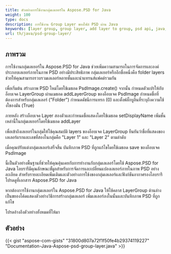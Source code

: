 ```yaml
---
title: ตัวอย่างการใช้งานกลุ่มเลเยอร์ใน Aspose.PSD for Java
weight: 100
type: docs
description: การใช้งาน Group Layer ของไฟล์ PSD ผ่าน Java
keywords: [layer group, group layer, add layer to group, psd api, java, code sample]
url: th/java/psd-group-layer/
---
```


## **ภาพรวม**

การใช้งานกลุ่มเลเยอร์ใน Aspose.PSD for Java ช่วยเพิ่มความสามารถในการจัดการและองค์ประกอบเลเยอร์ภายในภาพ PSD อย่างมีประสิทธิภาพ กลุ่มเลเยอร์หรืออีกชื่อหนึ่งคือ folder layers ช่วยให้คุณสามารถรวบรวมเลเลอร์หลายชั้นและนำแทรนส์แฟคต์รวมกัน

เพื่อเริ่มต้น สร้างภาพ PSD ใหม่โดยใช้เมธอด PsdImage.create() จากนั้น กำหนดตัวแปรให้กับอ็อบเจค LayerGroup ผ่านเมธอด addLayerGroup ของอ็อบเจค PsdImage กำหนดชื่อที่ต้องการสำหรับกลุ่มเลเลอร์ ("Folder") กำหนดดัชนีการแทรก (0) และตั้งฟลั๊กบูลีนที่ระบุถึงความใช้งใของมัน (True)

ภายหลัง สร้างอ็อบเจค Layer สองตัวและกำหนดชื่อแสดงโดยใช้เมธอด setDisplayName เพิ่มชั้นเหล่านี้ในกลุ่มเลเยอร์โดยใช้เมธอด addLayer

เพื่อเข้าถึงเลเยอร์ในกลุ่มให้ใช้คุณสมบัติ layers ของอ็อบเจค LayerGroup ยืนยันว่าชื่อที่แสดงของเลเลอร์แรกและเลขที่สองในกลุ่มคือ "Layer 1" และ "Layer 2" ตามลำดับ

เมื่อคุณปรับแต่งกลุ่มเลเลอร์เสร็จสิ้น บันทึกภาพ PSD ที่ถูกแก้ไขโดยใช้เมธอด save ของอ็อบเจค PsdImage

นี้เป็นตัวอย่างพื้นฐานที่ช่วยให้คุณคุ้นเคยกับการทำงานกับกลุ่มเลเลอร์โดยใช้ Aspose.PSD for Java ไลบรารีมีคุณลักษณะขั้มูลสำหรับการจัดการและเปลี่ยนแปลงเลเยอร์ภายในภาพ PSD อย่างละเอียด สำหรับรายละเอียดเพิ่มเติมและตัวอย่างการใช้งของกลุ่มเลเลอร์และฟังก์ชันอากาศรองไลบรารี โปรดดูที่เอกสาร Aspose.PSD for Java

หากต้องการใช้งานกลุ่มเลเลอร์ใน Aspose.PSD for Java ให้ใช้คลาส LayerGroup ด้านล่างเป็นขยองโค้ดแสดงตัวอย่างวิธีการสร้างกลุ่มเลเลอร์ เพิ่มเลเลอร์ลงในนั้นและบันทึกภาพ PSD ที่ถูกแก้ไข

โปรดอ้างถึงตัวอย่างทั้งหมดที่ให้มา

## **ตัวอย่าง**
{{< gist "aspose-com-gists" "31800d807a72f1f50fe4b29374119227" "Documentation-Java-Aspose-psd-group-layer.java" >}}
